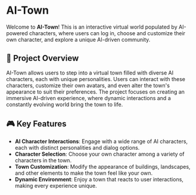# AI-Town

Welcome to **AI-Town**! This is an interactive virtual world populated by AI-powered characters, where users can log in, choose and customize their own character, and explore a unique AI-driven community.

## 🌆 Project Overview

AI-Town allows users to step into a virtual town filled with diverse AI characters, each with unique personalities. Users can interact with these characters, customize their own avatars, and even alter the town's appearance to suit their preferences. The project focuses on creating an immersive AI-driven experience, where dynamic interactions and a constantly evolving world bring the town to life.

## 🎮 Key Features

- **AI Character Interactions**: Engage with a wide range of AI characters, each with distinct personalities and dialog options.
- **Character Selection**: Choose your own character among a variety of characters in the town.
- **Town Customization**: Modify the appearance of buildings, landscapes, and other elements to make the town feel like your own.
- **Dynamic Environment**: Enjoy a town that reacts to user interactions, making every experience unique.
